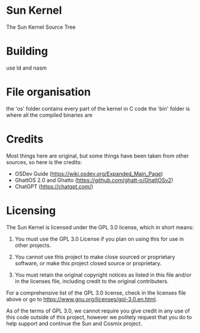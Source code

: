 # Sun Kernel
The Sun Kernel Source Tree

# Building
use ld and nasm

# File organisation
the 'os' folder contains every part of the kernel in C code
the 'bin' folder is where all the compiled binaries are

# Credits
Most things here are original, but some things have been taken from other sources, so here is the credits:
* OSDev Guide (https://wiki.osdev.org/Expanded_Main_Page)
* GhattOS 2.0 and Ghatto (https://github.com/ghatt-o/GhattOSv2)
* ChatGPT (https://chatgpt.com/)

# Licensing
The Sun Kernel is licensed under the GPL 3.0 license, which in short means:
1. You must use the GPL 3.0 License if you plan on using this for use in other projects.

2. You cannot use this project to make close sourced or proprietary software, or make this project closed source or proprietary.

3. You must retain the original copyright notices as listed in this file and/or in the licenses file, including credit to the original contributers.

For a comprehensive list of the GPL 3.0 license, check in the licenses file above or go to https://www.gnu.org/licenses/gpl-3.0.en.html.

As of the terms of GPL 3.0, we cannot require you give credit in any use of this code outside of this project, however we politely request that you do to help support and continue the Sun and Cosmix project.
